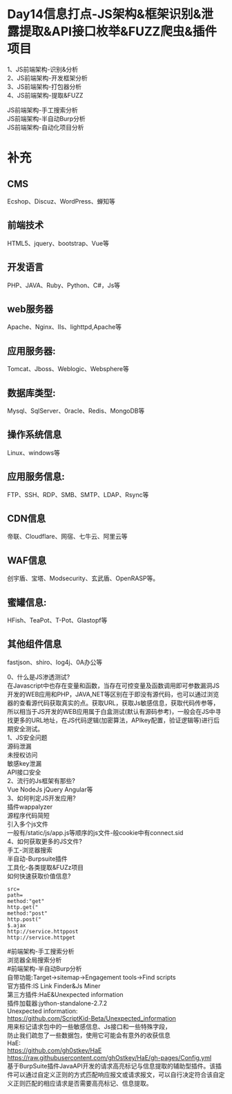 Day14信息打点-JS架构&框架识别&泄露提取&API接口枚举&FUZZ爬虫&插件项目  
=
1、JS前端架构-识别&分析  
2、JS前端架构-开发框架分析  
3、JS前端架构-打包器分析  
4、JS前端架构-提取&FUZZ

JS前端架构-手工搜索分析  
JS前端架构-半自动Burp分析  
JS前端架构-自动化项目分析

# 补充
CMS
-
Ecshop、Discuz、WordPress、蝉知等

前端技术
-
HTML5、jquery、bootstrap、Vue等

开发语言
-
PHP、JAVA、Ruby、Python、C#，Js等

web服务器
-
Apache、Nginx、IIs、lighttpd,Apache等

应用服务器:
-
Tomcat、Jboss、Weblogic、Websphere等

数据库类型:
-
Mysql、SqlServer、0racle、Redis、MongoDB等

操作系统信息
-
Linux、windows等

应用服务信息:
-
FTP、SSH、RDP、SMB、SMTP、LDAP、Rsync等

CDN信息
-
帝联、Cloudflare、网宿、七牛云、阿里云等

WAF信息
-
创宇盾、宝塔、Modsecurity、玄武盾、OpenRASP等。

蜜罐信息:
-
HFish、TeaPot、T-Pot、Glastopf等

其他组件信息
-
fastjson、shiro、log4j、0A办公等

0、什么是JS渗透测试?  
在Javascript中也存在变量和函数，当存在可控变量及函数调用即可参数漏洞JS开发的WEB应用和PHP，JAVA,NET等区别在于即没有源代码，也可以通过浏览器的查看源代码获取真实的点。获取URL，获取Js敏感信息，获取代码传参等，所以相当于JS开发的WEB应用属于白盒测试(默认有源码参考)，一般会在JS中寻找更多的URL地址，在JS代码逻辑(加密算法，APIkey配置，验证逻辑等)进行后期安全测试。  
1、JS安全问题  
源码泄漏  
未授权访问  
敏感key泄漏  
API接口安全  
2、流行的Js框架有那些?   
Vue NodeJs jQuery Angular等  
3、如何判定JS开发应用?   
插件wappalyzer  
源程序代码简短  
引入多个js文件  
一般有/static/js/app.js等顺序的js文件-般cookie中有connect.sid  
4、如何获取更多的JS文件?   
手工-浏览器搜索  
半自动-Burpsuite插件  
工具化-各类提取&FUZz项目  
如何快速获取价值信息?  
```
src=
path=
method:"get"
http.get("
method:"post"
http.post("
$.ajax
http://service.httppost
http://service.httpget
```
#前端架构-手工搜索分析  
浏览器全局搜索分析  
#前端架构-半自动Burp分析  
自带功能:Target->sitemap->Engagement tools->Find scripts  
官方插件:IS Link Finder&Js Miner  
第三方插件:HaE&Unexpected information  
插件加载器:jython-standalone-2.7.2  
Unexpected information:  
https://github.com/ScriptKid-Beta/Unexpected_information  
用来标记请求包中的一些敏感信息、Js接口和一些特殊字段，  
防止我们疏忽了一些数据包，使用它可能会有意外的收获信息  
HaE:  
https://github.com/gh0stkey/HaE  
https://raw.githubusercontent.com/ghOstkey/HaE/gh-pages/Config.yml  
基于BurpSuite插件JavaAPI开发的请求高亮标记与信息提取的辅助型插件。该插件可以通过自定义正则的方式匹配响应报文或请求报文，可以自行决定符合该自定义正则匹配的相应请求是否需要高亮标记、信息提取。
